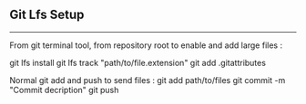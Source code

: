 ## Git Lfs Setup
---
From git terminal tool, from repository root to enable and add large files :

git lfs install
git lfs track "path/to/file.extension"
git add .gitattributes

Normal git add and push to send files :
git add path/to/files
git commit -m "Commit decription"
git push
